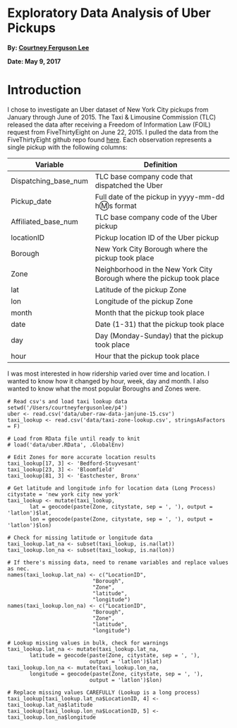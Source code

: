 # Exploratory Data Analysis of Uber Pickups

**By: [Courtney Ferguson Lee](https://www.linkedin.com/in/courtneyfergusonlee/)**

**Date: May 9, 2017**

# Introduction

I chose to investigate an Uber dataset of New York City pickups from January
through June of 2015. The Taxi & Limousine Commission (TLC) released the data
after receiving a Freedom of Information Law (FOIL) request from FiveThirtyEight 
on June 22, 2015. I pulled the data from the FiveThirtyEight github repo found
[here](https://github.com/fivethirtyeight/uber-tlc-foil-response).  Each 
observation represents a single pickup with the following columns:

Variable | Definition
------------------- | --------------------------------------------------
Dispatching_base_num | TLC base company code that dispatched the Uber
Pickup_date | Full date of the pickup in yyyy-mm-dd h:m:s format
Affiliated_base_num | TLC base company code of the Uber pickup
locationID | Pickup location ID of the Uber pickup
Borough | New York City Borough where the pickup took place
Zone | Neighborhood in the New York City Borough where the pickup took place
lat | Latitude of the pickup Zone
lon | Longitude of the pickup Zone
month | Month that the pickup took place
date | Date (1-31) that the pickup took place
day | Day (Monday-Sunday) that the pickup took place
hour | Hour that the pickup took place

I was most interested in how ridership varied over time and location.  I 
wanted to know how it changed by hour, week, day and month.  I also wanted to
know what the most popular Boroughs and Zones were.

```{r Load_the_Data, echo = TRUE}
# Read csv's and load taxi lookup data
setwd('/Users/courtneyfergusonlee/p4')
uber <- read.csv('data/uber-raw-data-janjune-15.csv')
taxi_lookup <- read.csv('data/taxi-zone-lookup.csv', stringsAsFactors = F)

# Load from RData file until ready to knit
# load('data/uber.RData', .GlobalEnv)

# Edit Zones for more accurate location results
taxi_lookup[17, 3] <- 'Bedford-Stuyvesant'
taxi_lookup[23, 3] <- 'Bloomfield'
taxi_lookup[81, 3] <- 'Eastchester, Bronx'

# Get latitude and longitude info for location data (Long Process)
citystate = 'new york city new york'
taxi_lookup <- mutate(taxi_lookup, 
       lat = geocode(paste(Zone, citystate, sep = ', '), output = 'latlon')$lat,
       lon = geocode(paste(Zone, citystate, sep = ', '), output = 'latlon')$lon)

# Check for missing latitude or longitude data
taxi_lookup.lat_na <- subset(taxi_lookup, is.na(lat))
taxi_lookup.lon_na <- subset(taxi_lookup, is.na(lon))

# If there's missing data, need to rename variables and replace values as nec.
names(taxi_lookup.lat_na) <- c("LocationID", 
                           "Borough",    
                           "Zone",       
                           "latitude",
                           "longitude")
names(taxi_lookup.lon_na) <- c("LocationID", 
                           "Borough",    
                           "Zone",       
                           "latitude",
                           "longitude")

# Lookup missing values in bulk, check for warnings
taxi_lookup.lat_na <- mutate(taxi_lookup.lat_na, 
       latitude = geocode(paste(Zone, citystate, sep = ', '), 
                          output = 'latlon')$lat)
taxi_lookup.lon_na <- mutate(taxi_lookup.lon_na, 
       longitude = geocode(paste(Zone, citystate, sep = ', '), 
                          output = 'latlon')$lon)

# Replace missing values CAREFULLY (Lookup is a long process)
taxi_lookup[taxi_lookup.lat_na$LocationID, 4] <- taxi_lookup.lat_na$latitude
taxi_lookup[taxi_lookup.lon_na$LocationID, 5] <- taxi_lookup.lon_na$longitude

```



